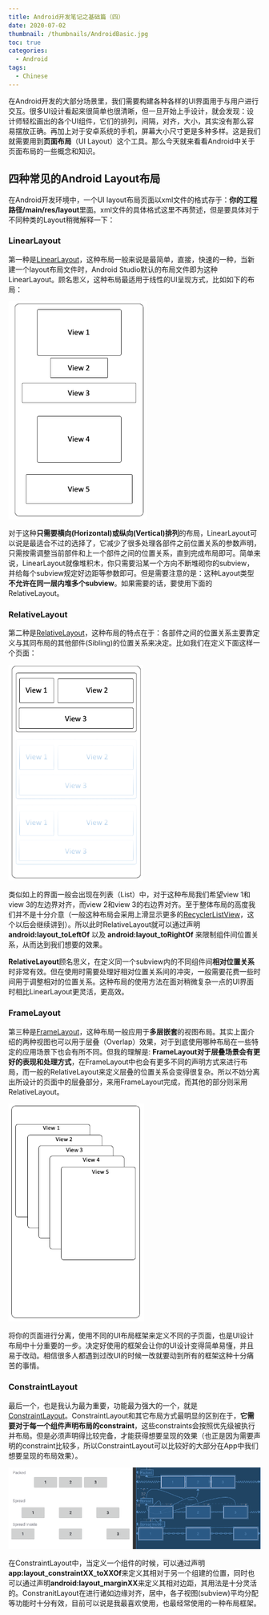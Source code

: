 ```yaml
---
title: Android开发笔记之基础篇（四）
date: 2020-07-02
thumbnail: /thumbnails/AndroidBasic.jpg
toc: true
categories:
  - Android
tags:
  - Chinese
---
```


在Android开发的大部分场景里，我们需要构建各种各样的UI界面用于与用户进行交互。很多UI设计看起来很简单也很清晰，但一旦开始上手设计，就会发现：设计师轻松画出的各个UI组件，它们的排列，间隔，对齐，大小，其实没有那么容易摆放正确。再加上对于安卓系统的手机，屏幕大小尺寸更是多种多样。这是我们就需要用到**页面布局**（UI Layout）这个工具。那么今天就来看看Android中关于页面布局的一些概念和知识。

<!-- more -->

## 四种常见的Android Layout布局
在Android开发环境中，一个UI layout布局页面以xml文件的格式存于：**你的工程路径/main/res/layout**里面。xml文件的具体格式这里不再赘述，但是要具体对于不同种类的Layout稍微解释一下：

### LinearLayout

第一种是[LinearLayout](https://developer.android.com/reference/android/widget/LinearLayout)，这种布局一般来说是最简单，直接，快速的一种，当新建一个layout布局文件时，Android Studio默认的布局文件即为这种LinearLayout。顾名思义，这种布局最适用于线性的UI呈现方式，比如如下的布局：

<img src="https://raw.githubusercontent.com/Yunze-Li/BlogPictures/master/BlogPictures/pictures/LinearLayout.png?token=AOJCUF75UEG6J4TJXJT7Y4C65W7Q6" style="zoom:67%;" />

对于这种**只需要横向(Horizontal)或纵向(Vertical)排列**的布局，LinearLayout可以说是最适合不过的选择了，它减少了很多处理各部件之前位置关系的参数声明，只需按需调整当前部件和上一个部件之间的位置关系，直到完成布局即可。简单来说，LinearLayout就像堆积木，你只需要沿某一个方向不断堆砌你的subview，并给每个subview规定好边距等参数即可。但是需要注意的是：这种Layout类型**不允许在同一层内堆多个subview**。如果需要的话，要使用下面的RelativeLayout。

### RelativeLayout

第二种是[RelativeLayout](https://developer.android.com/reference/android/widget/RelativeLayout)，这种布局的特点在于：各部件之间的位置关系主要靠定义与其同布局的其他部件(Sibling)的位置关系来决定。比如我们在定义下面这样一个页面：

<img src="https://raw.githubusercontent.com/Yunze-Li/BlogPictures/master/BlogPictures/pictures/RelativeLayout.png?token=AOJCUFYLQNLRLBAQLWMAHDS65W7UM" style="zoom:67%;" />

类似如上的界面一般会出现在列表（List）中，对于这种布局我们希望view 1和view 3的左边界对齐，而view 2和view 3的右边界对齐。至于整体布局的高度我们并不是十分介意（一般这种布局会采用上滑显示更多的[RecyclerListView](https://developer.android.com/jetpack/androidx/releases/recyclerview)，这个以后会继续讲到）。所以此时RelativeLayout就可以通过声明 **android:layout_toLeftOf** 以及 **android:layout_toRightOf** 来限制组件间位置关系，从而达到我们想要的效果。

**RelativeLayout**顾名思义，在定义同一个subview内的不同组件间**相对位置关系**时非常有效。但在使用时需要处理好相对位置关系间的冲突，一般需要花费一些时间用于调整相对的位置关系。这种布局的使用方法在面对稍微复杂一点的UI界面时相比LinearLayout更灵活，更高效。

### FrameLayout

第三种是[FrameLayout](https://developer.android.com/reference/android/widget/FrameLayout)，这种布局一般应用于**多层嵌套**的视图布局。其实上面介绍的两种视图也可以用于层叠（Overlap）效果，对于到底使用哪种布局在一些特定的应用场景下也会有所不同。但我的理解是: **FrameLayout对于层叠场景会有更好的表现和处理方式**，在FrameLayout中也会有更多不同的声明方式来进行布局，而一般的RelativeLayout来定义层叠的位置关系会变得很复杂。所以不妨分离出所设计的页面中的层叠部分，来用FrameLayout完成，而其他的部分则采用RelativeLayout。

<img src="https://raw.githubusercontent.com/Yunze-Li/BlogPictures/master/BlogPictures/pictures/FrameLayout.png?token=AOJCUFZJ7VIEVVXJTBIWXFS65W7QQ" style="zoom:67%;" />

将你的页面进行分离，使用不同的UI布局框架来定义不同的子页面，也是UI设计布局中十分重要的一步。决定好使用的框架会让你的UI设计变得简单易懂，并且易于改动。相信很多人都遇到过改UI的时候一改就要动到所有的框架这种十分痛苦的事情。

### ConstraintLayout

最后一个，也是我认为最为重要，功能最为强大的一个，就是[ConstraintLayout](https://developer.android.com/reference/android/support/constraint/ConstraintLayout)。ConstraintLayout和其它布局方式最明显的区别在于，**它需要对于每一个组件声明布局的constraint**，这些constraints会按照优先级被执行并布局。但是必须声明得比较完备，才能获得想要呈现的效果（也正是因为需要声明的constraint比较多，所以ConstraintLayout可以比较好的大部分在App中我们想要呈现的布局效果）。

![](https://raw.githubusercontent.com/Yunze-Li/BlogPictures/master/BlogPictures/pictures/ConstraintLayout.png?token=AOJCUF3DFSGT4D4O3PRIMDS65W7P6)

在ConstraintLayout中，当定义一个组件的时候，可以通过声明**app:layout_constraintXX_toXXOf**来定义其相对于另一个组建的位置，同时也可以通过声明**android:layout_marginXX**来定义其相对边距，其用法是十分灵活的。ConstranitLayout在进行诸如边缘对齐，居中，各子视图(subview)平均分配等功能时十分有效，目前可以说是我最喜欢使用，也最经常使用的一种布局框架。

